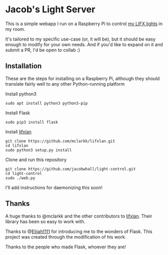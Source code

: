 # Jacob's Light Server

This is a simple webapp I run on a Raspberry Pi to control [my LIFX lights](https://www.lifx.com/products/lifx-color-a19) in my room.

It's tailored to my specific use-case (or, it will be), but it should be easy enough to modify for your own needs. And if you'd like to expand on it and submit a PR, I'd be open to collab :)

## Installation

These are the steps for installing on a Raspberry Pi, although they should translate fairly well to any other Python-running platform

Install python3
```
sudo apt install python3 python3-pip
```
Install Flask
```
sudo pip3 install flask
```
Install [lifxlan](https://github.com/mclarkk/lifxlan)
```
git clone https://github.com/mclarkk/lifxlan.git
cd lifxlan
sudo python3 setup.py install
```
Clone and run this repository
```
git clone https://github.com/jacobwhall/light-control.git
cd light-control
sudo ./web.py
```
I'll add instructions for daemonizing this soon!

## Thanks

A huge thanks to @mclarkk and the other contributors to [lifxlan](https://github.com/mclarkk/lifxlan). Their library has been so easy to work with.

Thanks to @[Elijah1111](https://github.com/Elijah1111) for introducing me to the wonders of Flask. This project was created through the modification of his work.

Thanks to the people who made Flask, whoever they are!
